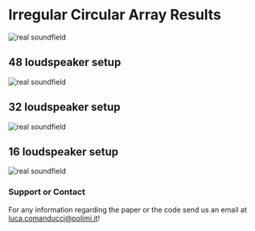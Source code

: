 
# Irregular Circular Array Results

![real soundfield](/images/circular/gt.png)

## 48 loudspeaker setup
![real soundfield](/images/circular/16_ldspks.png)

## 32 loudspeaker setup
![real soundfield](/images/circular/32_ldspks.png)
## 16 loudspeaker setup
![real soundfield](/images/circular/48_ldspks.png)

### Support or Contact
For any information regarding the paper or the code send us an email at <luca.comanducci@polimi.it>!

